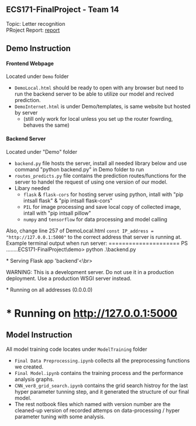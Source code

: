 ## ECS171-FinalProject - Team 14
Topic: Letter recognition</br>
PRoject Report: [report]()

## Demo Instruction
#### Frontend Webpage
Located under `Demo` folder
- `DemoLocal.html` should be ready to open with any browser but need to run the backend server to be able to utilize our model and recived prediction.
- `DemoInternet.html` is under Demo/templates, is same website but hosted by server 
  - (still only work for local unless you set up the router fowrding, behaves the same)

#### Backend Server
Located under "Demo" folder
- `backend.py` file hosts the server, install all needed library below and use command "python backend.py" in Demo folder to run
- `routes_predicts.py` file contains the prediction routes/functions for the server to handel the request of using one version of our model.
- Libary needed
  - `flask` & `flask-cors` for hosting server using python, intall with "pip intsall flask" & "pip intsall flask-cors"
  - `PIL` for image processing and save local copy of collected image, intall with "pip intsall pillow"
  - `numpy` and `tensorflow` for data processing and model calling

Also, change line 257 of DemoLocal.html `const IP_address = "http://127.0.0.1:5000"` to the correct address that server is running at.
Example terminal output when run server: =====================
PS ........ECS171-FinalProject\demo> python .\backend.py

 \* Serving Flask app 'backend'<\br>
 
WARNING: This is a development server. Do not use it in a production deployment. Use a production WSGI server instead.

 \* Running on all addresses (0.0.0.0)
 
 \* Running on http://127.0.0.1:5000
 =============================================================


## Model Instruction
All model training code locates under `ModelTraining` folder
- `Final Data Preprocessing.ipynb` collects all the preprocessing functions we created.
- `Final Model.ipynb` contains the training process and the performance analysis graphs.
- `CNN_ver8_grid_search.ipynb` contains the grid search histroy for the last hyper parameter tunning step, and it generated the structure of our final model.
- The rest notbook files which named with version number are the cleaned-up version of recorded attemps on data-processing / hyper parameter tuning with some analysis.
